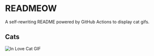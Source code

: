 # READMEOW

A self-rewriting README powered by GitHub Actions to display cat gifs.

## Cats

![In Love Cat GIF](https://media2.giphy.com/media/MDJ9IbxxvDUQM/200.gif?cid=9acd02dagpt0l0ym3jo01px6we9nwcgxj36alsqw8pxikbje&ep=v1_gifs_search&rid=200.gif&ct=g)
